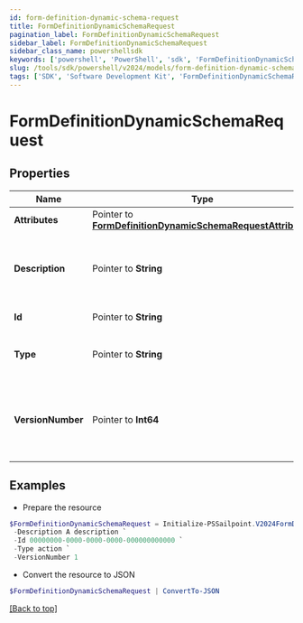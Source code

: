 ```yaml
---
id: form-definition-dynamic-schema-request
title: FormDefinitionDynamicSchemaRequest
pagination_label: FormDefinitionDynamicSchemaRequest
sidebar_label: FormDefinitionDynamicSchemaRequest
sidebar_class_name: powershellsdk
keywords: ['powershell', 'PowerShell', 'sdk', 'FormDefinitionDynamicSchemaRequest'] 
slug: /tools/sdk/powershell/v2024/models/form-definition-dynamic-schema-request
tags: ['SDK', 'Software Development Kit', 'FormDefinitionDynamicSchemaRequest']
---
```



# FormDefinitionDynamicSchemaRequest

## Properties

Name | Type | Description | Notes
------------ | ------------- | ------------- | -------------
**Attributes** |  Pointer to [**FormDefinitionDynamicSchemaRequestAttributes**](form-definition-dynamic-schema-request-attributes) |  | [optional] 
**Description** |  Pointer to **String** | Description is the form definition dynamic schema description text | [optional] 
**Id** |  Pointer to **String** | ID is a unique identifier | [optional] 
**Type** |  Pointer to **String** | Type is the form definition dynamic schema type | [optional] 
**VersionNumber** |  Pointer to **Int64** | VersionNumber is the form definition dynamic schema version number | [optional] 

## Examples

- Prepare the resource
```powershell
$FormDefinitionDynamicSchemaRequest = Initialize-PSSailpoint.V2024FormDefinitionDynamicSchemaRequest  -Attributes null `
 -Description A description `
 -Id 00000000-0000-0000-0000-000000000000 `
 -Type action `
 -VersionNumber 1
```

- Convert the resource to JSON
```powershell
$FormDefinitionDynamicSchemaRequest | ConvertTo-JSON
```


[[Back to top]](#) 

